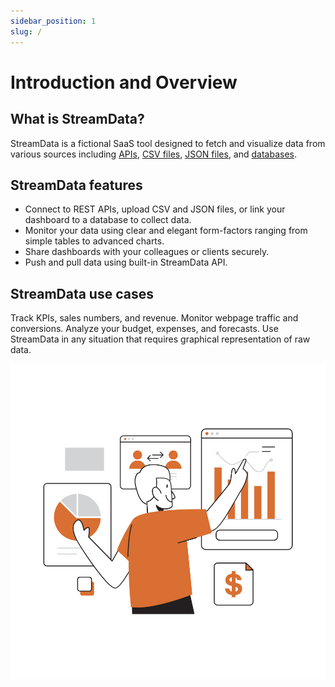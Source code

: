```yaml
---
sidebar_position: 1
slug: /
---
```


# Introduction and Overview
## What is StreamData?
StreamData is a fictional SaaS tool designed to fetch and visualize data from various sources including [APIs](/docs/data-sources/api.md), [CSV files](/docs/data-sources/csv.md), [JSON files](/docs/data-sources/api.md), and [databases](/docs/data-sources/data_base.md).
## StreamData features
- Connect to REST APIs, upload CSV and JSON files, or link your dashboard to a database to collect data.
- Monitor your data using clear and elegant form-factors ranging from simple tables to advanced charts.
- Share dashboards with your colleagues or clients securely.
- Push and pull data using built-in StreamData API.
## StreamData use cases
<Tabs>
  <TabItem value="sales_marketing" label="Sales and marketing" default>
    Track KPIs, sales numbers, and revenue.
  </TabItem>
  <TabItem value="web_analytics" label="Web analytics">
    Monitor webpage traffic and conversions.
  </TabItem>
  <TabItem value="finance" label="Finance">
    Analyze your budget, expenses, and forecasts.
  </TabItem>
  <TabItem value="custom" label="Custom scenarios">
    Use StreamData in any situation that requires graphical representation of raw data.
  </TabItem>
</Tabs>

![StreamData](/img1.svg)